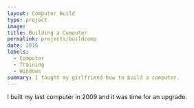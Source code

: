 ```yaml
---
layout: Computer Build
type: project
image: 
title: Building a Computer
permalink: projects/buildcomp
date: 2016
labels:
  - Computer
  - Training
  - Windows
summary: I taught my girlfriend how to build a computer.
---
```




I built my last computer in 2009 and it was time for an upgrade. 



